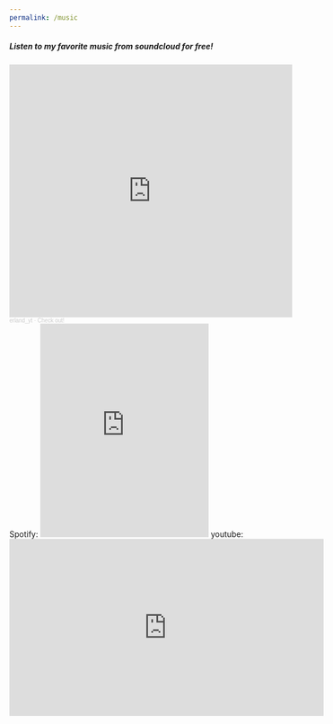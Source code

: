 ```yaml
---
permalink: /music
---
```

##### Listen to my favorite music from soundcloud for free!
<iframe width="100%" height="450" scrolling="no" frameborder="no" allow="autoplay" src="https://w.soundcloud.com/player/?url=https%3A//api.soundcloud.com/playlists/1143973465&color=%235cabab&auto_play=false&hide_related=false&show_comments=true&show_user=true&show_reposts=false&show_teaser=true"></iframe><div style="font-size: 10px; color: #cccccc;line-break: anywhere;word-break: normal;overflow: hidden;white-space: nowrap;text-overflow: ellipsis; font-family: Interstate,Lucida Grande,Lucida Sans Unicode,Lucida Sans,Garuda,Verdana,Tahoma,sans-serif;font-weight: 100;"><a href="https://soundcloud.com/erland-506141189" title="erland_yt" target="_blank" style="color: #cccccc; text-decoration: none;">erland_yt</a> · <a href="https://soundcloud.com/erland-506141189/sets/check-out" title="Check out!" target="_blank" style="color: #cccccc; text-decoration: none;">Check out!</a></div>
Spotify:
<iframe src="https://open.spotify.com/embed/playlist/0HxNYmJ3DGbXM9YxZLvVBD" width="300" height="380" frameborder="0" allowtransparency="true" allow="encrypted-media"></iframe>
youtube:
<iframe width="560" height="315" src="https://www.youtube.com/embed/videoseries?list=PL9koV5TVBbCf1p4xzfIPef90sK4nPdLS7" frameborder="0" allow="accelerometer; autoplay; clipboard-write; encrypted-media; gyroscope; picture-in-picture" allowfullscreen></iframe>
